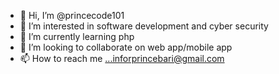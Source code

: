 - 👋 Hi, I’m @princecode101
- 👀 I’m interested in software development and cyber security
- 🌱 I’m currently learning php
- 💞️ I’m looking to collaborate on web app/mobile app
- 📫 How to reach me ...inforprincebari@gmail.com

<!---
princecode101/princecode101 is a ✨ special ✨ repository because its `README.md` (this file) appears on your GitHub profile.
You can click the Preview link to take a look at your changes.
--->
